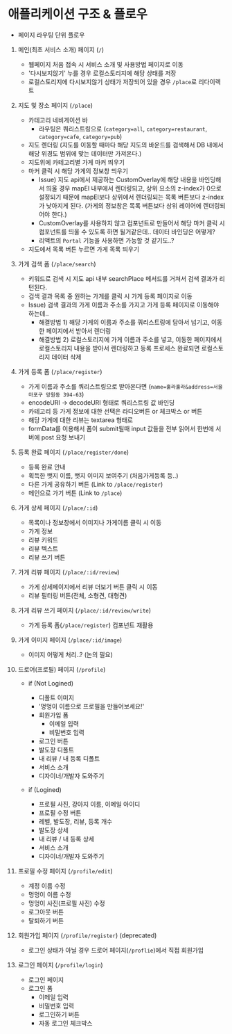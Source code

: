 # 애플리케이션 구조 & 플로우

-   페이지 라우팅 단위 플로우

1. 메인(최초 서비스 소개) 페이지 (`/`)

    - 웹페이지 처음 접속 시 서비스 소개 및 사용방법 페이지로 이동
    - '다시보지않기' 누를 경우 로컬스토리지에 해당 상태를 저장
    - 로컬스토리지에 다시보지않기 상태가 저장되어 있을 경우 `/place`로 리다이렉트

2. 지도 및 장소 페이지 (`/place`)

    - 카테고리 네비게이션 바
        - 라우팅은 쿼리스트링으로 (`category=all`, `category=restaurant`, `category=cafe`, `category=pub`)
    - 지도 렌더링 (지도를 이동할 때마다 해당 지도의 바운드를 검색해서 DB 내에서 해당 위경도 범위에 맞는 데이터만 가져온다.)
    - 지도위에 카테고리별 가게 마커 띄우기
    - 마커 클릭 시 해당 가게의 정보창 띄우기
        - Issue) 지도 api에서 제공하는 CustomOverlay에 해당 내용을 바인딩해서 띄울 경우 mapEl 내부에서 렌더링되고, 상위 요소의 z-index가 0으로 설정되기 때문에 mapEl보다 상위에서 렌더링되는 목록 버튼보다 z-index가 낮아지게 된다. (가게의 정보창은 목록 버튼보다 상위 레이어에 렌더링되어야 한다.)
        - CustomOverlay를 사용하지 않고 컴포넌트로 만들어서 해당 마커 클릭 시 컴포넌트를 띄울 수 있도록 하면 될거같은데.. 데이터 바인딩은 어떻게?
        - 리액트의 `Portal` 기능을 사용하면 가능할 것 같기도..?
    - 지도에서 목록 버튼 누르면 가게 목록 띄우기

3. 가게 검색 폼 (`/place/search`)

    - 키워드로 검색 시 지도 api 내부 searchPlace 메서드를 거쳐서 검색 결과가 리턴된다.
    - 검색 결과 목록 중 원하는 가게를 클릭 시 가게 등록 페이지로 이동
    - Issue) 검색 결과의 가게 이름과 주소를 가지고 가게 등록 페이지로 이동해야 하는데..
        - 해결방법 1) 해당 가게의 이름과 주소를 쿼리스트링에 담아서 넘기고, 이동한 페이지에서 받아서 렌더링
        - 해결방법 2) 로컬스토리지에 가게 이름과 주소를 넣고, 이동한 페이지에서 로컬스토리지 내용을 받아서 렌더링하고 등록 프로세스 완료되면 로컬스토리지 데이터 삭제

4. 가게 등록 폼 (`/place/register`)

    - 가게 이름과 주소를 쿼리스트링으로 받아온다면 (`name=훌라훌라&address=서울 마포구 망원동 394-63`)
    - encodeURI -> decodeURI 형태로 쿼리스트링 값 바인딩
    - 카테고리 등 가게 정보에 대한 선택은 라디오버튼 or 체크박스 or 버튼
    - 해당 가게에 대한 리뷰는 textarea 형태로
    - formData를 이용해서 폼이 submit될때 input 값들을 전부 읽어서 한번에 서버에 post 요청 보내기

5. 등록 완료 페이지 (`/place/register/done`)

    - 등록 완료 안내
    - 획득한 뱃지 이름, 뱃지 이미지 보여주기 (처음가게등록 등..)
    - 다른 가게 공유하기 버튼 (Link to `/place/register`)
    - 메인으로 가기 버튼 (Link to `/place`)

6. 가게 상세 페이지 (`/place/:id`)

    - 목록이나 정보창에서 이미지나 가게이름 클릭 시 이동
    - 가게 정보
    - 리뷰 키워드
    - 리뷰 텍스트
    - 리뷰 쓰기 버튼

7. 가게 리뷰 페이지 (`/place/:id/review`)

    - 가게 상세페이지에서 리뷰 더보기 버튼 클릭 시 이동
    - 리뷰 필터링 버튼(전체, 소형견, 대형견)

8. 가게 리뷰 쓰기 페이지 (`/place/:id/review/write`)

    - 가게 등록 폼(`/place/register`) 컴포넌트 재활용

9. 가게 이미지 페이지 (`/place/:id/image`)

    - 이미지 어떻게 처리..? (논의 필요)

10. 드로어(프로필) 페이지 (`/profile`)

    - if (Not Logined)

        - 디폴트 이미지
        - '멍멍이 이름으로 프로필을 만들어보세요!'
        - 회원가입 폼
            - 이메일 입력
            - 비밀번호 입력
        - 로그인 버튼
        - 발도장 디폴트
        - 내 리뷰 / 내 등록 디폴트
        - 서비스 소개
        - 디자이너/개발자 도와주기

    - if (Logined)

        - 프로필 사진, 강아지 이름, 이메일 아이디
        - 프로필 수정 버튼
        - 레벨, 발도장, 리뷰, 등록 개수
        - 발도장 상세
        - 내 리뷰 / 내 등록 상세
        - 서비스 소개
        - 디자이너/개발자 도와주기

11. 프로필 수정 페이지 (`/profile/edit`)

    - 계정 이름 수정
    - 멍멍이 이름 수정
    - 멍멍이 사진(프로필 사진) 수정
    - 로그아웃 버튼
    - 탈퇴하기 버튼

12. 회원가입 페이지 (`/profile/register`) (deprecated)

    - 로그인 상태가 아닐 경우 드로어 페이지(`/proflie`)에서 직접 회원가입

13. 로그인 페이지 (`/profile/login`)

    - 로그인 페이지
    - 로그인 폼
        - 이메일 입력
        - 비밀번호 입력
        - 로그인하기 버튼
        - 자동 로그인 체크박스
